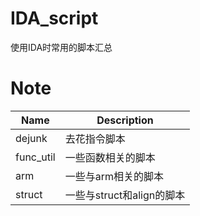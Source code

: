 # IDA_script
使用IDA时常用的脚本汇总

# Note
| Name | Description |
| - | - |
| dejunk | 去花指令脚本 |
| func_util | 一些函数相关的脚本 |
| arm | 一些与arm相关的脚本 |
| struct | 一些与struct和align的脚本 |
